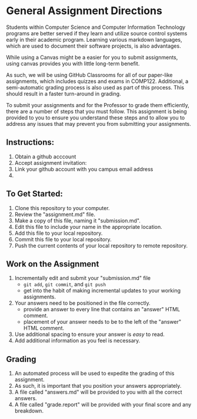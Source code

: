 # General Assignment Directions


Students within Computer Science and Computer Information Technology programs are better served if they learn and utilize source control 
systems early in their academic program. Learning various markdown languages, which are used to document their software projects, is also advantages.

While using a Canvas might be a easier for you to submit assignments, using canvas provides you with little long-term benefit.  

As such, we will be using GitHub Classrooms for all of our paper-like assignments, which includes quizzes and exams in COMP122. Additional, a semi-automatic grading process is also used as part of this process. This should result in a faster turn-around in grading.


To submit your assignments and for the Professor to grade them efficiently, there are a number of steps that you must follow. This assignment is being provided to you to ensure you understand these steps and to allow you to address any issues that may prevent you from submitting your assignments.


## Instructions:
  1. Obtain a github acccount
  2. Accept assignment invitation:
  3. Link your github account with you campus email address
  4. 


## To Get Started:
  1. Clone this repository to your computer.  
  2. Review the "assignment.md" file.
  3. Make a copy of this file, naming it "submission.md".
  4. Edit this file to include your name in the appropriate location.
  5. Add this file to your local repository.
  6. Commit this file to your local repository.
  7. Push the current contents of your local repository to remote repository.

## Work on the Assignment
  1. Incrementally edit and submit your "submission.md" file
     - ``git add``, ``git commit``, and ``git push``
     - get into the habit of making incremental updates to your working assignments.
  2. Your answers need to be positioned in the file correctly.
     - provide an answer to every line that contains an "answer" HTML comment.
     - placement of your answer needs to be to the left of the "answer" HTML comment.
  3. Use additional spacing to ensure your answer is _easy_ to read.
  4. Add additional information as you feel is necessary.

## Grading
   1. An automated process will be used to expedite the grading of this assignment. 
   2. As such, it is important that you position your answers appropriately. 
   3. A file called "answers.md" will be provided to you with all the correct answers.
   4. A file called "grade.report" will be provided with your final score and any breakdown.

